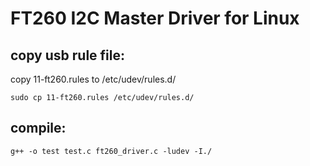 # FT260 I2C Master Driver for Linux

## copy usb rule file:
copy 11-ft260.rules to /etc/udev/rules.d/  
```
sudo cp 11-ft260.rules /etc/udev/rules.d/
```

## compile:
```
g++ -o test test.c ft260_driver.c -ludev -I./
```